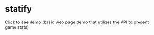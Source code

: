 # statify

<p><a href="https://statify-sports.netlify.app/" target="__blank">Click to see demo</a> (basic web page demo that utilizes the API to present game stats)</p>
